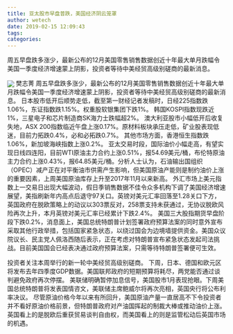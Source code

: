 ```yaml
---
title: 亚太股市早盘普跌，美国经济阴云笼罩
author: wetech
date: 2019-02-15 12:09:43
tags: 
categories: 
---
```

周五早盘跌多涨少，最新公布的12月美国零售销售数据创近十年最大单月跌幅令美国一季度经济增速蒙上阴影，投资者等待中美经贸高级别磋商的最新消息。
<!-- more -->
<img align="center" border="0" src="https://imgcdn.yicai.com/uppics/images/2019/02/ac23b116acf256f6509a81c2f33d5e15.jpg" />
樊志菁
周五早盘跌多涨少，最新公布的12月美国零售销售数据创近十年最大单月跌幅令美国一季度经济增速蒙上阴影，投资者等待中美经贸高级别磋商的最新消息。
日本股市低开后顺势走低，截至第一财经记者发稿时，日经225指数跌1.06%，东证指数跌1.15%。权重股软银集团下跌1%。
韩国KOSPI指数现跌近1%，三星电子和芯片制造商SK海力士跌幅超2%。
澳大利亚股市小幅低开后收复失地，ASX 200指数临近午盘上涨0.17%。原材料板块承压走低，矿业股表现低迷，目前力拓跌0.4%，必和必拓跌0.7%。
其他市场方面，香港恒生指数跌1.06%，新加坡海峡指数上涨0.2%。
亚太交易时段，国际油价小幅走高，有望实现日线四连阳，目前WTI原油主力合约上涨0.51%，报54.69美元/桶，布伦特原油主力合约上涨0.43%，报64.85美元/桶。分析人士认为，石油输出国组织（OPEC）减产正在对平衡油市供需产生影响，但美国原油产能则是制约油价上涨的重要因素，上周美国原油库存上升至2017年11月以来新高。
外汇市场上美元指数上一交易日出现大幅波动，假日季销售数据不佳令众多机构下调了美国经济增速展望，美指刷新年内高点后退守97关口。英镑对美元汇率回落至1.28关口下方，英国政府在脱欧策略上的动议以303票反对，258票支持未获通过，无协议脱欧风险再次上升，本月英镑对美元汇率已经累计下跌2.4%。
美国三大股指期货早盘阶段下跌0.2%，消息面上，美国总统特朗普计划签署政府预算法案的同时意外宣布采取其他行政举措，包括国家紧急状态，以绕过国会为边境墙提供资金。美国众议院议长、民主党人佩洛西随后表示，正在考虑对特朗普宣布紧急状态发起司法挑战。目前美国国会已经表决通过政府预算法案，只需等待特朗普签署便可生效。
 
 
投资者关注本周举行的新一轮中美经贸高级别磋商。
下周，日本、德国和欧元区将发布去年四季度GDP数据。美国联邦政府的短期预算将耗尽，两党能否通过谈判避免政府再次停摆。
美联储明确暂停加息信号，美国股市1月表现抢眼。下周美国总统特朗普将发表国情咨文，美联储主席鲍威尔将再次亮相，英国央行将公布利率决议。
尽管原油价格今年以来有所回升，美国原油产量一直居高不下令投资者并不看好原油价格前景，但特朗普政府对产油国挥起的制裁大棒或推动油价上涨。 
英国看上的是脱欧后重获贸易谈判自由权，而美国看上的则是监管松动后英国市场的机遇。
